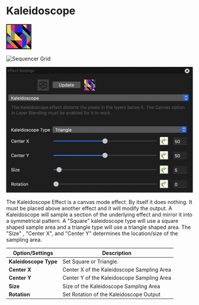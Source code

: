 # Kaleidoscope

![Icon](<../../.gitbook/assets/image (441).png>)

![Sequencer Grid](<../../.gitbook/assets/image (787).png>)

![](<../../.gitbook/assets/image (1029).png>)

The Kaleidoscope Effect is a canvas mode effect. By itself it does nothing. It must be placed above another effect and it will modify the output. A Kaleidoscope will sample a section of the underlying effect and mirror it into a symmetrical pattern. A "Square" kaleidoscope type will use a square shaped sample area and a triangle type will use a triangle shaped area. The "Size" , "Center X", and "Center Y" determines the location/size of the sampling area.

| Option/Settings       | Description                                |
| --------------------- | ------------------------------------------ |
| **Kaleidoscope Type** | Set Square or Triangle.                    |
| **Center X**          | Center X of the Kaleidoscope Sampling Area |
| **Center Y**          | Center Y of the Kaleidoscope Sampling Area |
| **Size**              | Size of the Kaleidoscope Sampling Area     |
| **Rotation**          | Set Rotation of the Kaleidoscope Output    |
